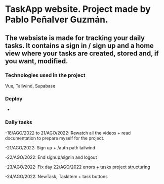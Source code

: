 # TaskApp website. Project made by Pablo Peñalver Guzmán.
## The websiste is made for tracking your daily tasks. It contains a sign in / sign up and a home view where your tasks are created, stored and, if you want, modified.

### Technologies used in the project
Vue, Tailwind, Supabase

### Deploy

-

### Daily tasks

-18/AGO/2022 to 21/AGO/2022: Rewatch all the videos + read documentation to prepare myself for the project.

-21/AGO/2022: Sign up + /auth path tailwind

-22/AGO/2022: End signup/signin and logout

-23/AGO/2022: Fix day 22/AGO/2022 errors + tasks project structuring

-24/AGO/2022: NewTask, TaskItem + task buttons

<!-- # final-boiler-plate

This template should help get you started developing the final project running on Vue 3 with the composition API, Pinia as a state management tool, vue router, vite and lastly Supabase running on the backend.

This is meant as an advanced starter ready to plug in your supabase variables and run directly on a local server already connected to your Supabase instance. 

You are given some functions to see how the supabase ecosystem works with Vue and more specifically, pinia as a state management tool.

You can add any CSS framework of your liking like tailwindCSS, Bootstrap, MaterialUI or many of the cool libaries that exist in the web. 

## Important
This app is not setUp to be deployed to a production environment like vercel or netlify. 

Friday on August 19 we will look at how can we deploy this app to Vercels ecosystem.


## Project Setup

```sh
npm install
```

## Set Up your Environment Variables from Supabase located at the root folder of the project

```sh
VITE_SUPABASE_URL
VITE_SUPABASE_ANON_KEY 
```
#### Once you have added your environment variables, head to your .gitIgnore file located at the root folder and uncomment the .env file naming to avoid sharing any private access keys to your database

### Compile and Hot-Reload for Development

```sh
npm run dev
```

### Compile and Minify for Production

```sh
npm run build
``` -->